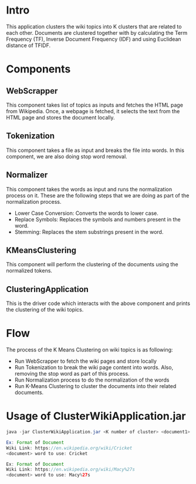 # Intro
This application clusters the wiki topics into K clusters that are related to each other. Documents are clustered together with by calculating the Term Frequency (TF), Inverse Document Frequency (IDF) and using Euclidean distance of TFIDF. 

# Components

## WebScrapper
This component takes list of topics as inputs and fetches the HTML page from Wikipedia. Once, a webpage is fetched, it selects the text from the HTML page and stores the document locally.

## Tokenization
This component takes a file as input and breaks the file into words. In this component, we are also doing stop word removal. 

## Normalizer
This component takes the words as input and runs the normalization process on it. These are the following steps that we are doing as part of the normalization process.
* Lower Case Conversion: Converts the words to lower case.
* Replace Symbols: Replaces the symbols and numbers present in the word.
* Stemming: Replaces the stem substrings present in the word. 

## KMeansClustering
This component will perform the clustering of the documents using the normalized tokens. 

## ClusteringApplication
This is the driver code which interacts with the above component and prints the clustering of the wiki topics.

# Flow
The process of the K Means Clustering on wiki topics is as following:
* Run WebScrapper to fetch the wiki pages and store locally
* Run Tokenization to break the wiki page content into words. Also, removing the stop word as part of this process.
* Run Normalization process to do the normalization of the words
* Run K-Means Clustering to cluster the documents into their related documents.

# Usage of ClusterWikiApplication.jar

```java
java -jar ClusterWikiApplication.jar <K number of cluster> <document1> <document2> ....

Ex: Format of Document
Wiki Link: https://en.wikipedia.org/wiki/Cricket
<document> word to use: Cricket

Ex: Format of Document
Wiki Link: https://en.wikipedia.org/wiki/Macy%27s
<document> word to use: Macy%27s
```
